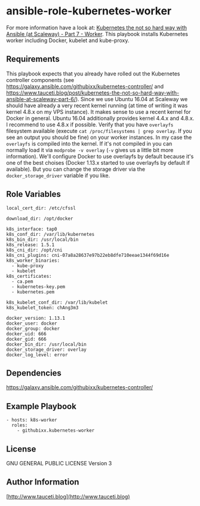 ansible-role-kubernetes-worker
==============================

For more information have a look at: [Kubernetes the not so hard way with Ansible (at Scaleway) - Part 7 - Worker](https://www.tauceti.blog/post/kubernetes-the-not-so-hard-way-with-ansible-at-scaleway-part-7/). This playbook installs Kubernetes worker including Docker, kubelet and kube-proxy.

Requirements
------------

This playbook expects that you already have rolled out the Kubernetes controller components (see https://galaxy.ansible.com/githubixx/kubernetes-controller/ and https://www.tauceti.blog/post/kubernetes-the-not-so-hard-way-with-ansible-at-scaleway-part-6/). Since we use Ubuntu 16.04 at Scaleway we should have already a very recent kernel running (at time of writing it was kernel 4.8.x on my VPS instance). It makes sense to use a recent kernel for Docker in general. Ubuntu 16.04 additionally provides kernel 4.4.x and 4.8.x. I recommend to use 4.8.x if possible. Verify that you have `overlayfs` filesystem available (execute `cat /proc/filesystems | grep overlay`. If you see an output you should be fine) on your worker instances. In my case the `overlayfs` is compiled into the kernel. If it's not compiled in you can normally load it via `modprobe -v overlay` (`-v` gives us a little bit more information). We'll configure Docker to use overlayfs by default because it's one of the best choises (Docker 1.13.x started to use overlayfs by default if available). But you can change the storage driver via the `docker_storage_driver` variable if you like.

Role Variables
--------------

```
local_cert_dir: /etc/cfssl

download_dir: /opt/docker

k8s_interface: tap0
k8s_conf_dir: /var/lib/kubernetes
k8s_bin_dir: /usr/local/bin
k8s_release: 1.5.1
k8s_cni_dir: /opt/cni
k8s_cni_plugins: cni-07a8a28637e97b22eb8dfe710eeae1344f69d16e
k8s_worker_binaries:
  - kube-proxy
  - kubelet
k8s_certificates:
  - ca.pem
  - kubernetes-key.pem
  - kubernetes.pem

k8s_kubelet_conf_dir: /var/lib/kubelet
k8s_kubelet_token: chAng3m3

docker_version: 1.13.1
docker_user: docker
docker_group: docker
docker_uid: 666
docker_gid: 666
docker_bin_dir: /usr/local/bin
docker_storage_driver: overlay
docker_log_level: error
```

Dependencies
------------

https://galaxy.ansible.com/githubixx/kubernetes-controller/

Example Playbook
----------------

```
- hosts: k8s-worker
  roles:
    - githubixx.kubernetes-worker
```

License
-------

GNU GENERAL PUBLIC LICENSE Version 3

Author Information
------------------

[http://www.tauceti.blog](http://www.tauceti.blog)
